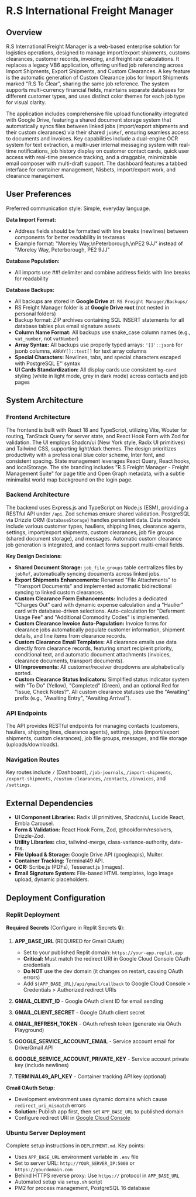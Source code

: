 # R.S International Freight Manager

## Overview

R.S International Freight Manager is a web-based enterprise solution for logistics operations, designed to manage import/export shipments, customs clearances, customer records, invoicing, and freight rate calculations. It replaces a legacy VB6 application, offering unified job referencing across Import Shipments, Export Shipments, and Custom Clearances. A key feature is the automatic generation of Custom Clearance jobs for Import Shipments marked "R.S To Clear", sharing the same job reference. The system supports multi-currency financial fields, maintains separate databases for different customer types, and uses distinct color themes for each job type for visual clarity.

The application includes comprehensive file upload functionality integrated with Google Drive, featuring a shared document storage system that automatically syncs files between linked jobs (import/export shipments and their custom clearances) via their shared `jobRef`, ensuring seamless access to documents and invoices. Key capabilities include a dual-engine OCR system for text extraction, a multi-user internal messaging system with real-time notifications, job history display on customer contact cards, quick user access with real-time presence tracking, and a draggable, minimizable email composer with multi-draft support. The dashboard features a tabbed interface for container management, Nisbets, import/export work, and clearance management.

## User Preferences

Preferred communication style: Simple, everyday language.

**Data Import Format:**
- Address fields should be formatted with line breaks (newlines) between components for better readability in textareas
- Example format: "Moreley Way,\nPeterborough,\nPE2 9JJ" instead of "Moreley Way, Peterborough, PE2 9JJ"

**Database Population:**
- All imports use ##! delimiter and combine address fields with line breaks for readability

**Database Backups:**
- All backups are stored in **Google Drive** at: `RS Freight Manager/Backups/`
- RS Freight Manager folder is at **Google Drive root** (not nested in personal folders)
- Backup format: ZIP archives containing SQL INSERT statements for all database tables plus email signature assets
- **Column Name Format:** All backups use snake_case column names (e.g., `vat_number`, not `vatNumber`)
- **Array Syntax:** All backups use properly typed arrays: `'[]'::jsonb` for jsonb columns, `ARRAY[]::text[]` for text array columns
- **Special Characters:** Newlines, tabs, and special characters escaped with PostgreSQL E'' syntax
- **UI Cards Standardization:** All display cards use consistent `bg-card` styling (white in light mode, grey in dark mode) across contacts and job pages

## System Architecture

### Frontend Architecture

The frontend is built with React 18 and TypeScript, utilizing Vite, Wouter for routing, TanStack Query for server state, and React Hook Form with Zod for validation. The UI employs Shadcn/ui (New York style, Radix UI primitives) and Tailwind CSS, supporting light/dark themes. The design prioritizes productivity with a professional blue color scheme, Inter font, and consistent spacing. State management leverages React Query, React hooks, and localStorage. The site branding includes "R.S Freight Manager - Freight Management Suite" for page title and Open Graph metadata, with a subtle minimalist world map background on the login page.

### Backend Architecture

The backend uses Express.js and TypeScript on Node.js (ESM), providing a RESTful API under `/api`. Zod schemas ensure shared validation. PostgreSQL via Drizzle ORM (`DatabaseStorage`) handles persistent data. Data models include various customer types, hauliers, shipping lines, clearance agents, settings, import/export shipments, custom clearances, job file groups (shared document storage), and messages. Automatic custom clearance job generation is integrated, and contact forms support multi-email fields.

**Key Design Decisions:**
- **Shared Document Storage:** `job_file_groups` table centralizes files by `jobRef`, automatically syncing documents across linked jobs.
- **Export Shipments Enhancements:** Renamed "File Attachments" to "Transport Documents" and implemented automatic bidirectional syncing to linked custom clearances.
- **Custom Clearance Form Enhancements:** Includes a dedicated "Charges Out" card with dynamic expense calculation and a "Haulier" card with database-driven selections. Auto-calculation for "Deferment Usage Fee" and "Additional Commodity Codes" is implemented.
- **Custom Clearance Invoice Auto-Population:** Invoice forms for clearance jobs automatically populate customer information, shipment details, and line items from clearance records.
- **Custom Clearance Email Templates:** All clearance emails use data directly from clearance records, featuring smart recipient priority, conditional text, and automatic document attachments (invoices, clearance documents, transport documents).
- **UI Improvements:** All customer/receiver dropdowns are alphabetically sorted.
- **Custom Clearance Status Indicators:** Simplified status indicator system with "To Do" (Yellow), "Completed" (Green), and an optional Red for "Issue, Check Notes?". All custom clearance statuses use the "Awaiting" prefix (e.g., "Awaiting Entry", "Awaiting Arrival").

### API Endpoints

The API provides RESTful endpoints for managing contacts (customers, hauliers, shipping lines, clearance agents), settings, jobs (import/export shipments, custom clearances), job file groups, messages, and file storage (uploads/downloads).

### Navigation Routes

Key routes include `/` (Dashboard), `/job-journals`, `/import-shipments`, `/export-shipments`, `/custom-clearances`, `/contacts`, `/invoices`, and `/settings`.

## External Dependencies

-   **UI Component Libraries:** Radix UI primitives, Shadcn/ui, Lucide React, Embla Carousel.
-   **Form & Validation:** React Hook Form, Zod, @hookform/resolvers, Drizzle-Zod.
-   **Utility Libraries:** clsx, tailwind-merge, class-variance-authority, date-fns.
-   **File Upload & Storage:** Google Drive API (googleapis), Multer.
-   **Container Tracking:** Terminal49 API.
-   **OCR:** Scribe.js (PDFs), Tesseract.js (images).
-   **Email Signature System:** File-based HTML templates, logo image upload, dynamic placeholders.

## Deployment Configuration

### Replit Deployment

**Required Secrets** (Configure in Replit Secrets 🔒):

1. **APP_BASE_URL** (REQUIRED for Gmail OAuth)
   - Set to your published Replit domain: `https://your-app.replit.app`
   - **Critical:** Must match the redirect URI in Google Cloud Console OAuth credentials
   - **Do NOT** use the dev domain (it changes on restart, causing OAuth errors)
   - Add `${APP_BASE_URL}/api/gmail/callback` to Google Cloud Console > Credentials > Authorized redirect URIs

2. **GMAIL_CLIENT_ID** - Google OAuth client ID for email sending
3. **GMAIL_CLIENT_SECRET** - Google OAuth client secret
4. **GMAIL_REFRESH_TOKEN** - OAuth refresh token (generate via OAuth Playground)
5. **GOOGLE_SERVICE_ACCOUNT_EMAIL** - Service account email for Drive/Gmail API
6. **GOOGLE_SERVICE_ACCOUNT_PRIVATE_KEY** - Service account private key (include newlines)
7. **TERMINAL49_API_KEY** - Container tracking API key (optional)

**Gmail OAuth Setup:**
- Development environment uses dynamic domains which cause `redirect_uri_mismatch` errors
- **Solution:** Publish app first, then set `APP_BASE_URL` to published domain
- Configure redirect URI in [Google Cloud Console](https://console.cloud.google.com/apis/credentials)

### Ubuntu Server Deployment

Complete setup instructions in `DEPLOYMENT.md`. Key points:
- Uses `APP_BASE_URL` environment variable in `.env` file
- Set to server URL: `http://YOUR_SERVER_IP:5000` or `https://yourdomain.com`
- Behind HTTPS reverse proxy: Use `https://` protocol in `APP_BASE_URL`
- Automated setup via `setup.sh` script
- PM2 for process management, PostgreSQL 16 database